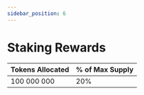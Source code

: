 ```yaml
---
sidebar_position: 6
---
```


# Staking Rewards


| Tokens Allocated      | % of Max Supply |
| ----------- | ----------- |
| 100 000 000      | 20%       |

